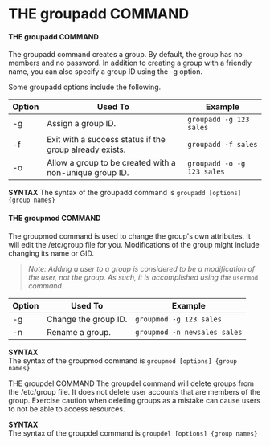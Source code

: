 # THE groupadd COMMAND

#### **THE groupadd COMMAND**

The groupadd command creates a group. By default, the group has no members and no password. In addition to creating a group with a friendly name, you can also specify a group ID using the -g option.

Some groupadd options include the following.

Option | Used To | Example
-------- | -------- | -------
\-g | Assign a group ID. | `groupadd -g 123 sales`
\-f | Exit with a success status if the group already exists. | `groupadd -f sales`
\-o | Allow a group to be created with a non-unique group ID. | `groupadd -o -g 123 sales`

  
**SYNTAX** The syntax of the groupadd command is `groupadd [options] {group names}`

#### **THE groupmod COMMAND**

The groupmod command is used to change the group's own attributes. It will edit the /etc/group file for you. Modifications of the group might include changing its name or GID.

> _Note: Adding a user to a group is considered to be a modification of the user, not the group. As such, it is accomplished using the_ `usermod` _command._

Option | Used To | Example
-------- | -------- | -------
\-g | Change the group ID. | `groupmod -g 123 sales`
\-n | Rename a group. | `groupmod -n newsales sales`

  
**SYNTAX**  
The syntax of the groupmod command is `groupmod [options] {group names}`

THE groupdel COMMAND The groupdel command will delete groups from the /etc/group file. It does not delete user accounts that are members of the group. Exercise caution when deleting groups as a mistake can cause users to not be able to access resources.

**SYNTAX**  
The syntax of the groupdel command is `groupdel [options] {group names}`